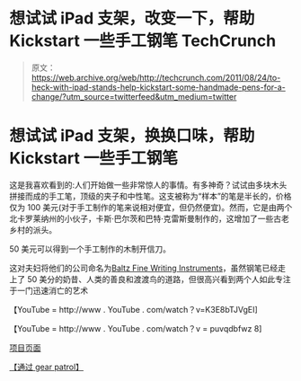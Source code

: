 # 想试试 iPad 支架，改变一下，帮助 Kickstart 一些手工钢笔 TechCrunch

> 原文：<https://web.archive.org/web/http://techcrunch.com/2011/08/24/to-heck-with-ipad-stands-help-kickstart-some-handmade-pens-for-a-change/?utm_source=twitterfeed&utm_medium=twitter>

# 想试试 iPad 支架，换换口味，帮助 Kickstart 一些手工钢笔

这是我喜欢看到的:人们开始做一些非常惊人的事情。有多神奇？试试由多块木头拼接而成的手工笔，顶级的夹子和中性笔。这支被称为“样本”的笔是半长的，价格仅为 100 美元(对于手工制作的笔来说相对便宜，但仍然便宜)。然而，它是由两个北卡罗莱纳州的小伙子，卡斯·巴尔茨和巴特·克雷斯曼制作的，这增加了一些古老乡村的派头。

50 美元可以得到一个手工制作的木制开信刀。

这对夫妇将他们的公司命名为[Baltz Fine Writing Instruments](https://web.archive.org/web/20230204133506/https://www.facebook.com/pages/Baltz-Fine-Writing-Instruments/235556066486213)，虽然钢笔已经走上了 50 美分的奶昔、人类的善良和渡渡鸟的道路，但很高兴看到两个人如此专注于一门迅速消亡的艺术

【YouTube = http://www . YouTube . com/watch？v=K3E8bTJVgEI]

【YouTube = http://www . YouTube . com/watch？v = puvqdbfwz 8]

[项目页面](https://web.archive.org/web/20230204133506/http://www.kickstarter.com/projects/204132227/hand-turned-luxury-pens?ref=search)

[【通过 gear patrol】](https://web.archive.org/web/20230204133506/http://gearpatrol.com/blog/2011/08/23/kickstarter-baltz-fine-writing-instruments/)